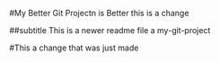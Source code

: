 #My Better Git Projectn is Better 
this is a change

##subtitle
This is a newer readme file a
my-git-project

#This a change that was just made